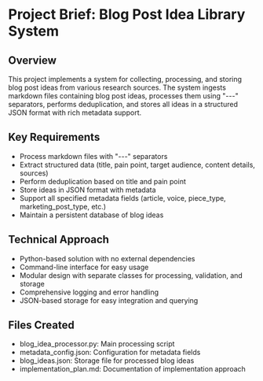 # Project Brief: Blog Post Idea Library System

## Overview
This project implements a system for collecting, processing, and storing blog post ideas from various research sources. The system ingests markdown files containing blog post ideas, processes them using "---" separators, performs deduplication, and stores all ideas in a structured JSON format with rich metadata support.

## Key Requirements
- Process markdown files with "---" separators
- Extract structured data (title, pain point, target audience, content details, sources)
- Perform deduplication based on title and pain point
- Store ideas in JSON format with metadata
- Support all specified metadata fields (article, voice, piece_type, marketing_post_type, etc.)
- Maintain a persistent database of blog ideas

## Technical Approach
- Python-based solution with no external dependencies
- Command-line interface for easy usage
- Modular design with separate classes for processing, validation, and storage
- Comprehensive logging and error handling
- JSON-based storage for easy integration and querying

## Files Created
- blog_idea_processor.py: Main processing script
- metadata_config.json: Configuration for metadata fields
- blog_ideas.json: Storage file for processed blog ideas
- implementation_plan.md: Documentation of implementation approach
